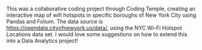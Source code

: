 This was a collaborative coding project through Coding Temple, creating an interactive map of wifi hotspots in specific boroughs of New York City using Pandas and Folium.
The data source is https://opendata.cityofnewyork.us/data/, using the NYC Wi-Fi Hotspot Locations data set. I would love some suggestions on how to extend this into a Data Analytics project!
